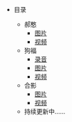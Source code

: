 - 目录

  - 郝憨
    - [图片](pages/haohan/图片)
    - [视频](pages/haohan/视频)
  - 狗福
    - [录音](pages/goufu/录音)
    - [图片](pages/goufu/图片)
    - [视频](pages/goufu/视频)
  - 合影
    - [图片](pages/heying/图片)
    - [视频](pages/heying/视频)
  - 持续更新中......